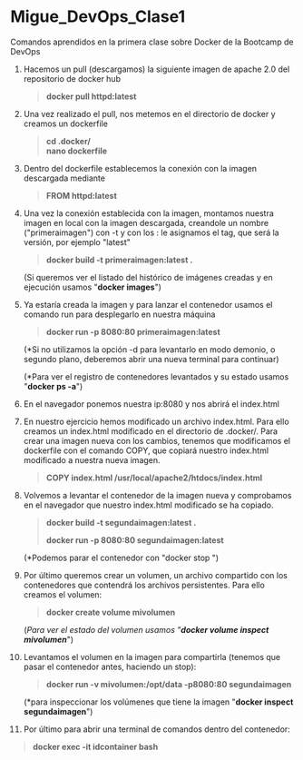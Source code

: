 # Migue_DevOps_Clase1
Comandos aprendidos en la primera clase sobre Docker de la Bootcamp de DevOps

1. Hacemos un pull (descargamos) la siguiente imagen de apache 2.0 del repositorio de docker hub
   > **docker pull httpd:latest**
   
2. Una vez realizado el pull, nos metemos en el directorio de docker y creamos un dockerfile
   > **cd .docker/**     
   > **nano dockerfile**
    
3. Dentro del dockerfile establecemos la conexión con la imagen descargada mediante 
   > **FROM httpd:latest**

4. Una vez la conexión establecida con la imagen, montamos nuestra imagen en local con la imagen descargada, creandole un nombre ("primeraimagen") con -t y con los : le asignamos el tag, que será la versión, por ejemplo "latest"
   > **docker build -t primeraimagen:latest .**
    
    (Si queremos ver el listado del histórico de imágenes creadas y en ejecución usamos "**docker images**")
    
5. Ya estaría creada la imagen y para lanzar el contenedor usamos el comando run para desplegarlo en nuestra máquina
   > **docker run -p 8080:80 primeraimagen:latest**
    
    (*Si no utilizamos la opción -d para levantarlo en modo demonio, o segundo plano, deberemos abrir una nueva terminal para continuar)
    
    (*Para ver el registro de contenedores levantados y su estado usamos "**docker ps -a**")
    
6. En el navegador ponemos nuestra ip:8080 y nos abrirá el index.html

6. En nuestro ejercicio hemos modificado un archivo index.html. Para ello creamos un index.html modificado en el directorio de .docker/. Para crear una imagen nueva con los cambios, tenemos que modificamos el dockerfile con el comando COPY, que copiará nuestro index.html modificado a nuestra nueva imagen.
   > **COPY index.html /usr/local/apache2/htdocs/index.html**
    
7. Volvemos a levantar el contenedor de la imagen  nueva y comprobamos en el navegador que nuestro index.html modificado se ha copiado.
    >    **docker build -t segundaimagen:latest .**
    >    
    >    **docker run -p 8080:80 segundaimagen:latest**
        
      (*Podemos parar el contenedor con "docker stop <id>")

8. Por último queremos crear un volumen, un archivo compartido con los contenedores que contendrá los archivos persistentes. Para ello creamos el volumen:
   > **docker create volume mivolumen**
    
   (*Para ver el estado del volumen usamos "**docker volume inspect mivolumen***")
    
9. Levantamos el volumen en la imagen para compartirla (tenemos que pasar el contenedor antes, haciendo un stop):
   > **docker run -v mivolumen:/opt/data -p8080:80 segundaimagen**
    
    (*para inspeccionar los volúmenes que tiene la imagen "**docker inspect segundaimagen**")
    
10. Por último para abrir una terminal de comandos dentro del contenedor:
   > **docker exec -it idcontainer bash**


